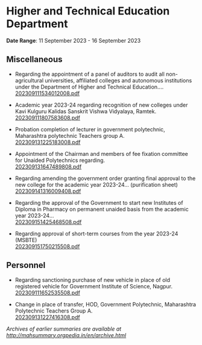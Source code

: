 # Higher and Technical Education Department

**Date Range**: 11 September 2023 - 16 September 2023


## Miscellaneous
- Regarding the appointment of a panel of auditors to audit all non-agricultural universities, affiliated colleges and autonomous institutions under the Department of Higher and Technical Education....\
  [202309111534012008.pdf](https://gr.maharashtra.gov.in/Site/Upload/Government%20Resolutions/English/202309111534012008.pdf)

- Academic year 2023-24 regarding recognition of new colleges under Kavi Kulguru Kalidas Sanskrit Vishwa Vidyalaya, Ramtek.\
  [202309111807583608.pdf](https://gr.maharashtra.gov.in/Site/Upload/Government%20Resolutions/English/202309111807583608.pdf)

- Probation completion of lecturer in government polytechnic, Maharashtra polytechnic Teachers group A.\
  [202309131225183008.pdf](https://gr.maharashtra.gov.in/Site/Upload/Government%20Resolutions/English/202309131225183008.pdf)

- Appointment of the Chairman and members of fee fixation committee for Unaided Polytechnics regarding.\
  [202309131647489808.pdf](https://gr.maharashtra.gov.in/Site/Upload/Government%20Resolutions/English/202309131647489808.pdf)

- Regarding amending the government order granting final approval to the new college for the academic year 2023-24... (purification sheet)\
  [202309141316009408.pdf](https://gr.maharashtra.gov.in/Site/Upload/Government%20Resolutions/English/202309141316009408.pdf)

- Regarding the approval of the Government to start new Institutes of Diploma in Pharmacy on permanent unaided basis from the academic year 2023-24...\
  [202309151425468508.pdf](https://gr.maharashtra.gov.in/Site/Upload/Government%20Resolutions/English/202309151425468508.pdf)

- Regarding approval of short-term courses from the year 2023-24 (MSBTE)\
  [202309151750215508.pdf](https://gr.maharashtra.gov.in/Site/Upload/Government%20Resolutions/English/202309151750215508.pdf)

## Personnel
- Regarding sanctioning purchase of new vehicle in place of old registered vehicle for Government Institute of Science, Nagpur.\
  [202309111652535508.pdf](https://gr.maharashtra.gov.in/Site/Upload/Government%20Resolutions/English/202309111652535508.pdf)

- Change in place of transfer, HOD, Government Polytechnic, Maharashtra Polytechnic Teachers Group A.\
  [202309131227416308.pdf](https://gr.maharashtra.gov.in/Site/Upload/Government%20Resolutions/English/202309131227416308.pdf)


*Archives of earlier summaries are available at http://mahsummary.orgpedia.in/en/archive.html*